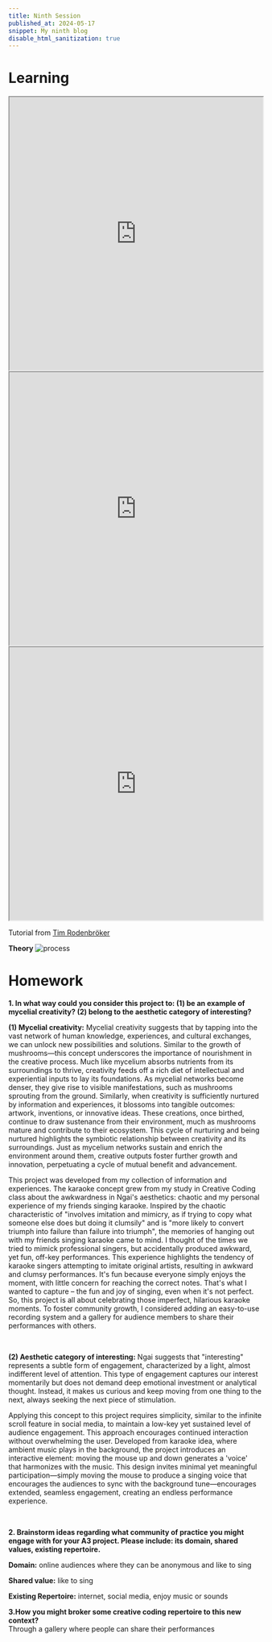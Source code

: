 ```yaml
---
title: Ninth Session
published_at: 2024-05-17
snippet: My ninth blog
disable_html_sanitization: true
---
```


# Learning

<div align="center">
<iframe src="https://editor.p5js.org/kimnhudiep2003/full/Ftsg26m_W" width="100%" height= "542px"></iframe>
</div>

<div align="center">
<iframe src="https://editor.p5js.org/kimnhudiep2003/full/RaiRfZhDZ8" width="100%" height= "542px"></iframe>
</div>

<div align="center">
<iframe src="https://editor.p5js.org/kimnhudiep2003/full/iB2Ds6AYa" width="100%" height= "542px"></iframe>
</div>

Tutorial from [Tim Rodenbröker](https://youtu.be/m_1lBVxIdM4?si=MI8MgxmMZBYXgEU8)

**Theory**
![process](/240520_ninth_post/commnity.jpg)

# Homework

**1. In what way could you consider this project to: (1) be an example of mycelial creativity? (2) belong to the aesthetic category of interesting?**
<br>

**(1) Mycelial creativity:** Mycelial creativity suggests that by tapping into the vast network of human knowledge, experiences, and cultural exchanges, we can unlock new possibilities and solutions. Similar to the growth of mushrooms—this concept underscores the importance of nourishment in the creative process. Much like mycelium absorbs nutrients from its surroundings to thrive, creativity feeds off a rich diet of intellectual and experiential inputs to lay its foundations. As mycelial networks become denser, they give rise to visible manifestations, such as mushrooms sprouting from the ground. Similarly, when creativity is sufficiently nurtured by information and experiences, it blossoms into tangible outcomes: artwork, inventions, or innovative ideas. These creations, once birthed, continue to draw sustenance from their environment, much as mushrooms mature and contribute to their ecosystem. This cycle of nurturing and being nurtured highlights the symbiotic relationship between creativity and its surroundings. Just as mycelium networks sustain and enrich the environment around them, creative outputs foster further growth and innovation, perpetuating a cycle of mutual benefit and advancement.
<br>

This project was developed from my collection of information and experiences. The karaoke concept grew from my study in Creative Coding class about the awkwardness in Ngai's aesthetics: chaotic and my personal experience of my friends singing karaoke. Inspired by the chaotic characteristic of "involves imitation and mimicry, as if trying to copy what someone else does but doing it clumsily" and is "more likely to convert triumph into failure than failure into triumph", the memories of hanging out with my friends singing karaoke came to mind. I thought of the times we tried to mimick professional singers, but accidentally produced awkward, yet fun, off-key performances. This experience highlights the tendency of karaoke singers attempting to imitate original artists, resulting in awkward and clumsy performances. It's fun because everyone simply enjoys the moment, with little concern for reaching the correct notes. That's what I wanted to capture – the fun and joy of singing, even when it's not perfect. So, this project is all about celebrating those imperfect, hilarious karaoke moments. To foster community growth, I considered adding an easy-to-use recording system and a gallery for audience members to share their performances with others.

<br>

**(2) Aesthetic category of interesting:** Ngai suggests that "interesting" represents a subtle form of engagement, characterized by a light, almost indifferent level of attention. This type of engagement captures our interest momentarily but does not demand deep emotional investment or analytical thought. Instead, it makes us curious and keep moving from one thing to the next, always seeking the next piece of stimulation.
<br>

Applying this concept to this project requires simplicity, similar to the infinite scroll feature in social media, to maintain a low-key yet sustained level of audience engagement. This approach encourages continued interaction without overwhelming the user. Developed from karaoke idea, where ambient music plays in the background, the project introduces an interactive element: moving the mouse up and down generates a 'voice' that harmonizes with the music. This design invites minimal yet meaningful participation—simply moving the mouse to produce a singing voice that encourages the audiences to sync with the background tune—encourages extended, seamless engagement, creating an endless performance experience.

<br>

**2. Brainstorm ideas regarding what community of practice you might engage with for your A3 project. Please include: its domain, shared values, existing repertoire.**
<br>

**Domain:** online audiences where they can be anonymous and like to sing
<br>

**Shared value:** like to sing
<br>

**Existing Repertoire:** internet, social media, enjoy music or sounds
<br>

**3.How you might broker some creative coding repertoire to this new context?**
<br>
Through a gallery where people can share their performances
<br>
<br>
